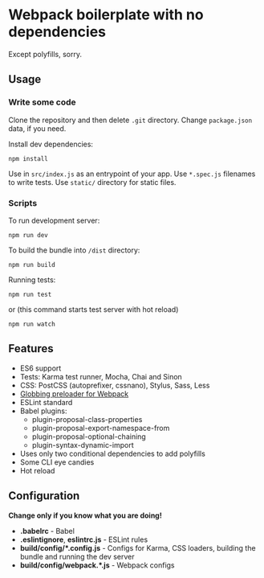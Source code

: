 # Webpack boilerplate with no dependencies

Except polyfills, sorry.

## Usage

### Write some code

Clone the repository and then delete `.git` directory. Change `package.json` data, if you need.

Install dev dependencies:

```
npm install
```

Use in `src/index.js` as an entrypoint of your app.
Use `*.spec.js` filenames to write tests. Use `static/` directory for static files.

### Scripts

To run development server:

```
npm run dev
```

To build the bundle into `/dist` directory:

```
npm run build
```

Running tests:

```
npm run test
```

or (this command starts test server with hot reload)

```
npm run watch
```

## Features

* ES6 support
* Tests: Karma test runner, Mocha, Chai and Sinon
* CSS: PostCSS (autoprefixer, cssnano), Stylus, Sass, Less
* [Globbing preloader for Webpack](https://github.com/Aintaer/import-glob-loader#readme)
* ESLint standard
* Babel plugins:
    - plugin-proposal-class-properties
    - plugin-proposal-export-namespace-from
    - plugin-proposal-optional-chaining
    - plugin-syntax-dynamic-import
* Uses only two conditional dependencies to add polyfills
* Some CLI eye candies
* Hot reload

## Configuration

**Change only if you know what you are doing!**

- **.babelrc** - Babel
- **.eslintignore**, **eslintrc.js** - ESLint rules
- **build/config/*.config.js** - Configs for Karma, CSS loaders, building the bundle and running the dev server
- **build/config/webpack.*.js** - Webpack configs
